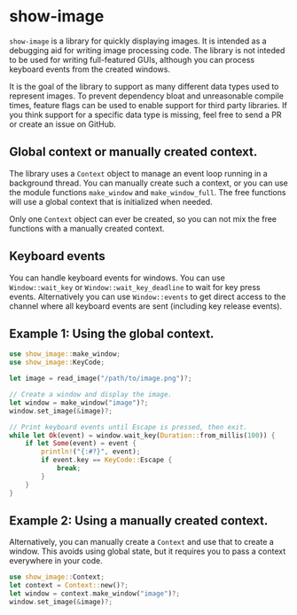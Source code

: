 # show-image

`show-image` is a library for quickly displaying images.
It is intended as a debugging aid for writing image processing code.
The library is not inteded to be used for writing full-featured GUIs,
although you can process keyboard events from the created windows.

It is the goal of the library to support as many different data types used to represent images.
To prevent dependency bloat and unreasonable compile times, feature flags can be used to enable support for third party libraries.
If you think support for a specific data type is missing, feel free to send a PR or create an issue on GitHub.

## Global context or manually created context.
The library uses a `Context` object to manage an event loop running in a background thread.
You can manually create such a context, or you can use the module functions `make_window` and `make_window_full`.
The free functions will use a global context that is initialized when needed.

Only one `Context` object can ever be created, so you can not mix the free functions with a manually created context.

## Keyboard events
You can handle keyboard events for windows.
You can use `Window::wait_key` or `Window::wait_key_deadline` to wait for key press events.
Alternatively you can use `Window::events` to get direct access to the channel where all keyboard events are sent (including key release events).


## Example 1: Using the global context.
```rust
use show_image::make_window;
use show_image::KeyCode;

let image = read_image("/path/to/image.png")?;

// Create a window and display the image.
let window = make_window("image")?;
window.set_image(&image)?;

// Print keyboard events until Escape is pressed, then exit.
while let Ok(event) = window.wait_key(Duration::from_millis(100)) {
    if let Some(event) = event {
        println!("{:#?}", event);
        if event.key == KeyCode::Escape {
            break;
        }
    }
}

```

## Example 2: Using a manually created context.

Alternatively, you can manually create a `Context` and use that to create a window.
This avoids using global state, but it requires you to pass a context everywhere in your code.

```rust
use show_image::Context;
let context = Context::new()?;
let window = context.make_window("image")?;
window.set_image(&image)?;
```
